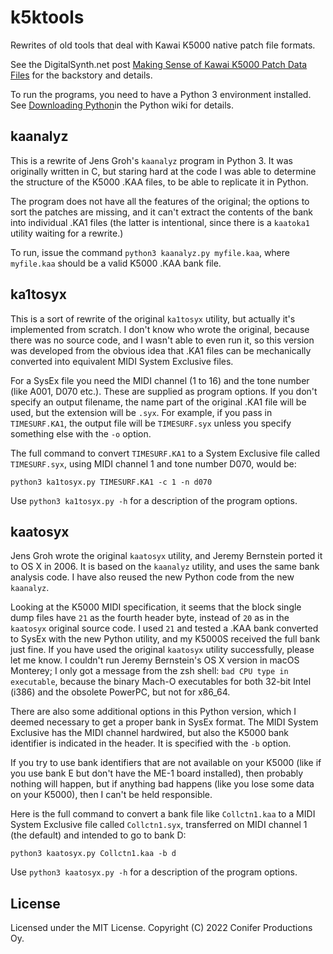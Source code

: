# k5ktools

Rewrites of old tools that deal with Kawai K5000 native patch file formats.

See the DigitalSynth.net post [Making Sense of Kawai K5000 Patch Data Files](https://digitalsynth.net/posts/2022-07-30/making-sense-of-kawai-k5000-patch-data-files/) for the backstory and details.

To run the programs, you need to have a Python 3 environment installed.
See [Downloading Python](https://wiki.python.org/moin/BeginnersGuide/Download)in the Python wiki for details.

## kaanalyz

This is a rewrite of Jens Groh's `kaanalyz` program in Python 3. It was originally written
in C, but staring hard at the code I was able to determine the structure of
the K5000 .KAA files, to be able to replicate it in Python.

The program does not have all the features of the original; the options
to sort the patches are missing, and it can't extract the contents of the bank into individual
.KA1 files (the latter is intentional, since there is a `kaatoka1` utility waiting for a rewrite.)

To run, issue the command `python3 kaanalyz.py myfile.kaa`, where `myfile.kaa` should
be a valid K5000 .KAA bank file.

## ka1tosyx

This is a sort of rewrite of the original `ka1tosyx` utility, but actually it's implemented
from scratch. I don't know who wrote the original, because there was no source code, and I wasn't
able to even run it, so this version was developed from the obvious idea that .KA1 files can be
mechanically converted into equivalent MIDI System Exclusive files.

For a SysEx file you need the MIDI channel (1 to 16) and the tone number (like A001, D070 etc.).
These are supplied as program options. If you don't specify an output filename, the name part of
the original .KA1 file will be used, but the extension will be `.syx`. For example, if you pass in
`TIMESURF.KA1`, the output file will be `TIMESURF.syx` unless you specify something else with the
`-o` option.

The full command to convert `TIMESURF.KA1` to a System Exclusive file called `TIMESURF.syx`,
using MIDI channel 1 and tone number D070, would be:

    python3 ka1tosyx.py TIMESURF.KA1 -c 1 -n d070

Use `python3 ka1tosyx.py -h` for a description of the program options.

## kaatosyx

Jens Groh wrote the original `kaatosyx` utility, and Jeremy Bernstein ported it to OS X
in 2006. It is based on the `kaanalyz` utility, and uses the same bank analysis code.
I have also reused the new Python code from the new `kaanalyz`.

Looking at the K5000 MIDI specification, it seems that the block single dump files
have `21` as the fourth header byte, instead of `20` as in the `kaatosyx` original
source code. I used `21` and tested a .KAA bank converted to SysEx with the new
Python utility, and my K5000S received the full bank just fine. If you have used
the original `kaatosyx` utility successfully, please let me know. I couldn't run
Jeremy Bernstein's OS X version in macOS Monterey; I only got a message from the
zsh shell: `bad CPU type in executable`, because the binary Mach-O executables
for both 32-bit Intel (i386) and the obsolete PowerPC, but not for x86_64.

There are also some additional options in this Python version, which I deemed
necessary to get a proper bank in SysEx format. The MIDI System Exclusive has the
MIDI channel hardwired, but also the K5000 bank identifier is indicated in the
header. It is specified with the `-b` option.

If you try to use bank identifiers that are not available on your K5000
(like if you use bank E but don't have the ME-1 board installed), then probably
nothing will happen, but if anything bad happens (like you lose some data on your
K5000), then I can't be held responsible.

Here is the full command to convert a bank file like `Collctn1.kaa` to a MIDI System Exclusive
file called `Collctn1.syx`, transferred on MIDI channel 1 (the default) and intended to go to bank D:

    python3 kaatosyx.py Collctn1.kaa -b d

Use `python3 kaatosyx.py -h` for a description of the program options.

## License

Licensed under the MIT License. Copyright (C) 2022 Conifer Productions Oy.
